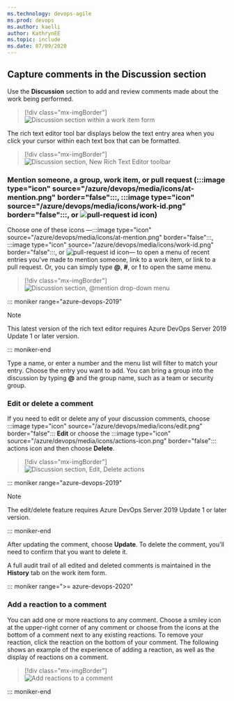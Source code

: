 ```yaml
---
ms.technology: devops-agile
ms.prod: devops
ms.author: kaelli
author: KathrynEE
ms.topic: include
ms.date: 07/09/2020
---
```



## Capture comments in the Discussion section 

Use the **Discussion** section to add and review comments made about the work being performed. 

> [!div class="mx-imgBorder"]  
> ![Discussion section within a work item form](/azure/devops/boards/backlogs/media/discussion-section.png)   


The rich text editor tool bar displays below the text entry area when you click your cursor within each text box that can be formatted. 

> [!div class="mx-imgBorder"]  
> ![Discussion section, New Rich Text Editor toolbar](/azure/devops/boards/queries/media/share-plans/discussion-rich-text-editor-toolbar.png)  

### Mention someone, a group, work item, or pull request (:::image type="icon" source="/azure/devops/media/icons/at-mention.png" border="false":::, :::image type="icon" source="/azure/devops/media/icons/work-id.png" border="false":::, or ![pull-request id icon](/azure/devops/media/icons/pr-id.png))

Choose one of these icons &mdash;:::image type="icon" source="/azure/devops/media/icons/at-mention.png" border="false":::, :::image type="icon" source="/azure/devops/media/icons/work-id.png" border="false":::, or ![pull-request id icon](/azure/devops/media/icons/pr-id.png)&mdash; to open a menu of recent entries you've made to mention someone, link to a work item, or link to a pull request. Or, you can simply type <strong>@</strong>, <strong>#</strong>, or <strong>!</strong> to open the same menu.   

> [!div class="mx-imgBorder"]  
> ![Discussion section, @mention drop-down menu](/azure/devops/boards/media/discussion-at-mention.png)



::: moniker range="azure-devops-2019"  

> [!NOTE]   
> This latest version of the rich text editor requires Azure DevOps Server 2019 Update 1 or later version. 

::: moniker-end

Type a name, or enter a number and the menu list will filter to match your entry. Choose the entry you want to add. You can bring a group into the discussion by typing **@** and the group name, such as a team or security group. 

### Edit or delete a comment 

If you need to edit or delete any of your discussion comments, choose :::image type="icon" source="/azure/devops/media/icons/edit.png" border="false"::: <strong>Edit</strong> or choose the :::image type="icon" source="/azure/devops/media/icons/actions-icon.png" border="false"::: actions icon and then choose <strong>Delete</strong>. 

> [!div class="mx-imgBorder"]  
> ![Discussion section, Edit, Delete actions](/azure/devops/boards/media/discussion-edit-delete.png)  

::: moniker range="azure-devops-2019"  

> [!NOTE]   
> The edit/delete feature requires Azure DevOps Server 2019 Update 1 or later version. 

::: moniker-end

After updating the comment, choose **Update**. To delete the comment, you'll need to confirm that you want to delete it. 

A full audit trail of all  edited and deleted comments is maintained in the <strong>History</strong> tab on the work item form. 



::: moniker range=">= azure-devops-2020"

### Add a reaction to a comment 

You can add one or more reactions to any comment. Choose a smiley icon at the upper-right corner of any comment or choose from the icons at the bottom of a comment next to any existing reactions. To remove your reaction, click the reaction on the bottom of your comment. The following shows an example of the experience of adding a reaction, as well as the display of reactions on a comment.

> [!div class="mx-imgBorder"]  
> ![Add reactions to a comment](/azure/devops/release-notes/2019/media/156_09.png)  

::: moniker-end 



